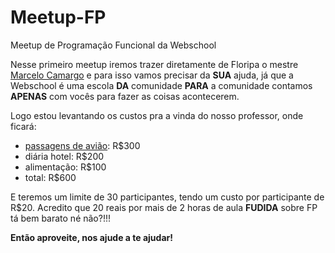 # Meetup-FP
Meetup de Programação Funcional da Webschool


Nesse primeiro meetup iremos trazer diretamente de Floripa o mestre [Marcelo Camargo](https://github.com/haskellcamargo) e para isso vamos precisar da **SUA** ajuda, já que a Webschool é uma escola **DA** comunidade **PARA** a comunidade contamos **APENAS** com vocês para fazer as coisas acontecerem.

Logo estou levantando os custos pra a vinda do nosso professor, onde ficará:

- [passagens de avião](http://www.decolar.com/shop/flights/results/roundtrip/FLN/SAO/2016-08-27/2016-08-28/1/0/0?from=SB): R$300
- diária hotel: R$200
- alimentação: R$100
- total: R$600

E teremos um limite de 30 participantes, tendo um custo por participante de R$20. Acredito que 20 reais por mais de 2 horas de aula **FUDIDA** sobre FP tá bem barato né não?!!!

**Então aproveite, nos ajude a te ajudar!**


